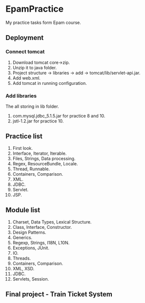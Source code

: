 # EpamPractice
My practice tasks form Epam course.

## Deployment

### Connect tomcat

1. Download tomcat core->zip.
1. Unzip it to java folder.
1. Project structure -> libraries -> add -> tomcat/lib/servlet-api.jar.
1. Add web.xml.
1. Add tomcat in running configuration.

### Add libraries

The all storing in lib folder.

1. com.mysql.jdbc_5.1.5.jar for practice 8 and 10.
1. jstl-1.2.jar for practice 10.

## Practice list

1. First look. 
1. Interface, Iterator, Iterable.
1. Files, Strings, Data processing.
1. Regex, ResourceBundle, Locale.
1. Thread, Runnable.
1. Containers, Comparison.
1. XML.
1. JDBC.
1. Servlet.
1. JSP.

## Module list

1. Charset, Data Types, Lexical Structure.
1. Class, Interface, Constructor.
1. Design Patterns.
1. Generics.
1. Regexp, Strings, I18N, L10N.
1. Exceptions, JUnit.
1. IO.
1. Threads.
1. Containers, Comparison.
1. XML, XSD.
1. JDBC.
1. Servlets, Session.


## Final project - Train Ticket System
